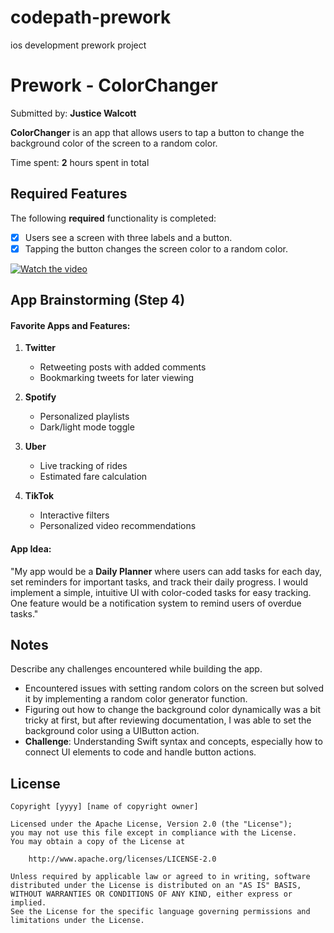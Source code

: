 # codepath-prework
ios development prework project
# Prework - ColorChanger

Submitted by: **Justice Walcott**

**ColorChanger** is an app that allows users to tap a button to change the background color of the screen to a random color.

Time spent: **2** hours spent in total

## Required Features

The following **required** functionality is completed:

- [x] Users see a screen with three labels and a button.
- [x] Tapping the button changes the screen color to a random color.

[![Watch the video](https://cdn.loom.com/sessions/thumbnails/3ee208287a734feeb5694f7bc9e21602-with-play.jpg)](https://www.loom.com/share/3ee208287a734feeb5694f7bc9e21602)


## App Brainstorming (Step 4)

#### Favorite Apps and Features:

1. **Twitter**  
   - Retweeting posts with added comments  
   - Bookmarking tweets for later viewing  

2. **Spotify**  
   - Personalized playlists  
   - Dark/light mode toggle  

3. **Uber**  
   - Live tracking of rides  
   - Estimated fare calculation  

4. **TikTok**  
   - Interactive filters  
   - Personalized video recommendations  

#### App Idea:
"My app would be a **Daily Planner** where users can add tasks for each day, set reminders for important tasks, and track their daily progress. I would implement a simple, intuitive UI with color-coded tasks for easy tracking. One feature would be a notification system to remind users of overdue tasks."

## Notes

Describe any challenges encountered while building the app. 

- Encountered issues with setting random colors on the screen but solved it by implementing a random color generator function.
- Figuring out how to change the background color dynamically was a bit tricky at first, but after reviewing documentation, I was able to set the background color using a UIButton action.
- **Challenge**: Understanding Swift syntax and concepts, especially how to connect UI elements to code and handle button actions.

## License

    Copyright [yyyy] [name of copyright owner]

    Licensed under the Apache License, Version 2.0 (the "License");
    you may not use this file except in compliance with the License.
    You may obtain a copy of the License at

        http://www.apache.org/licenses/LICENSE-2.0

    Unless required by applicable law or agreed to in writing, software
    distributed under the License is distributed on an "AS IS" BASIS,
    WITHOUT WARRANTIES OR CONDITIONS OF ANY KIND, either express or implied.
    See the License for the specific language governing permissions and
    limitations under the License.

